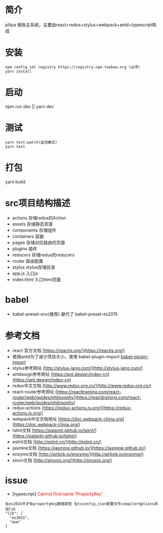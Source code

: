 # 简介
pilipa 做账主系统，主要由react+redux+stylus+webpack+antd+typescript构成

# 安装
```
npm config set registry https://registry.npm.taobao.org (必须)
yarn install
```

# 启动
npm run dev || yarn dev

# 测试
```
yarn test:watch(监测模式)
yarn test
```

# 打包
yarn build

# src项目结构描述
* actions 存储redux的Action
* assets 存储静态资源
* components 存储组件
* containers 容器
* pages 存储对应路由的页面
* plugins 插件
* reducers 存储redux的reducers
* router 路由配置
* stylus stylus存储目录
* app.js 入口js
* index.html 入口html页面

# babel
* babel-preset-env(推荐) 替代了 babel-preset-es2015

# 参考文档
* react 官方文档 [https://reactjs.org/](https://reactjs.org/)
* 使用antd为了减少项目大小，使用 babel-plugin-import [babel-plugin-import](https://www.npmjs.com/package/babel-plugin-import)
* stylus参考网址 [http://stylus-lang.com/](http://stylus-lang.com/)
* antdesign参考网址 [https://ant.design/index-cn](https://ant.design/index-cn)
* redux中文文档 [http://www.redux.org.cn/](http://www.redux.org.cn/)
* react-router参考网址 [https://reacttraining.com/react-router/web/guides/philosophy](https://reacttraining.com/react-router/web/guides/philosophy)
* redux-actions [https://redux-actions.js.org/](https://redux-actions.js.org/)
* webpack中文文档地址 [https://doc.webpack-china.org](https://doc.webpack-china.org/)
* tslint文档 [https://palantir.github.io/tslint/](https://palantir.github.io/tslint/)
* eslint文档 [http://eslint.cn/](http://eslint.cn/)
* jasmine文档 [https://jasmine.github.io/](https://jasmine.github.io/)
* enzyme文档 [http://airbnb.io/enzyme/](http://airbnb.io/enzyme/)
* sinon文档 [http://sinonjs.org/](http://sinonjs.org/)

# issue
* [typescript]  <font color="red">Cannot find name 'PropertyKey'</font>
```
在es2015中才有propertyKey数据类型 在tsconfig.json配置文件compilerOptions添加lib
"lib": [
  "es2015",
  "dom"
]
```
